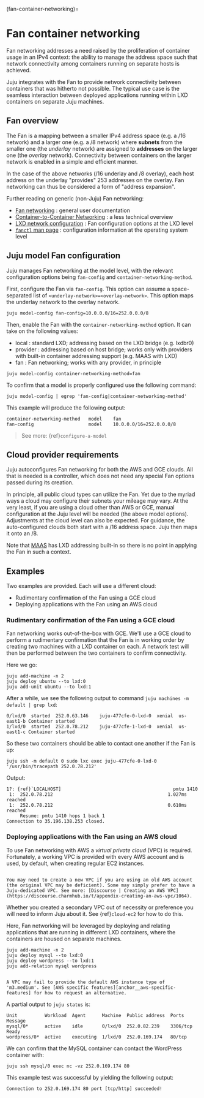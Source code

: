 (fan-container-networking)=
# Fan container networking

Fan networking addresses a need raised by the proliferation of container usage in an IPv4 context: the ability to manage the address space such that network connectivity among containers running on separate hosts is achieved.

Juju integrates with the Fan to provide network connectivity between containers that was hitherto not possible. The typical use case is the seamless interaction between deployed applications running within LXD containers on separate Juju machines.


## Fan overview

The Fan is a mapping between a smaller IPv4 address space (e.g. a /16 network) and a larger one (e.g. a /8 network) where **subnets** from the smaller one (the *underlay* network) are assigned to **addresses** on the larger one (the *overlay* network). Connectivity between containers on the larger network is enabled in a simple and efficient manner.

In the case of the above networks (/16 underlay and /8 overlay), each host address on the underlay "provides" 253 addresses on the overlay. Fan networking can thus be considered a form of "address expansion".

Further reading on generic (non-Juju) Fan networking:

*   [Fan networking](https://wiki.ubuntu.com/FanNetworking) : general user documentation
*   [Container-to-Container Networking](https://insights.ubuntu.com/2015/06/22/container-to-container-networking-the-bits-have-hit-the-fan/) : a less technical overview
*   [LXD network configuration](https://github.com/lxc/lxd/blob/master/doc/networks.md) : Fan configuration options at the LXD level
*   [`fanctl` man page](http://manpages.ubuntu.com/cgi-bin/search.py?q=fanctl) : configuration information at the operating system level


## Juju model Fan configuration

Juju manages Fan networking at the model level, with the relevant configuration options being `fan-config` and `container-networking-method`.

First, configure the Fan via `fan-config`. This option can assume a space-separated list of `<underlay-network>=<overlay-network>`. This option maps the underlay network to the overlay network.

```text
juju model-config fan-config=10.0.0.0/16=252.0.0.0/8
```

Then, enable the Fan with the `container-networking-method` option. It can take on the following values:

*   local : standard LXD; addressing based on the LXD bridge (e.g. lxdbr0)
*   provider : addressing based on host bridge; works only with providers with built-in container addressing support (e.g. MAAS with LXD)
*   fan : Fan networking; works with any provider, in principle


```text
juju model-config container-networking-method=fan
```

To confirm that a model is properly configured use the following command:

```text
juju model-config | egrep 'fan-config|container-networking-method'
```

This example will produce the following output:

```text
container-networking-method   model    fan
fan-config                    model    10.0.0.0/16=252.0.0.0/8
```

> See more: {ref}`configure-a-model`


## Cloud provider requirements

Juju autoconfigures Fan networking for both the AWS and GCE clouds. All that is needed is a controller, which does not need any special Fan options passed during its creation.

In principle, all public cloud types can utilize the Fan. Yet due to the myriad ways a cloud may configure their subnets your mileage may vary. At the very least, if you are using a cloud other than AWS or GCE, manual configuration at the Juju level will be needed (the above model options). Adjustments at the cloud level can also be expected. For guidance, the auto-configured clouds both start with a /16 address space. Juju then maps it onto an /8.

Note that [MAAS](https://maas.io/) has LXD addressing built-in so there is no point in applying the Fan in such a context.


## Examples

Two examples are provided. Each will use a different cloud:

*   Rudimentary confirmation of the Fan using a GCE cloud
*   Deploying applications with the Fan using an AWS cloud


### Rudimentary confirmation of the Fan using a GCE cloud

Fan networking works out-of-the-box with GCE. We'll use a GCE cloud to perform a rudimentary confirmation that the Fan is in working order by creating two machines with a LXD container on each. A network test will then be performed between the two containers to confirm connectivity.

Here we go:

```text
juju add-machine -n 2
juju deploy ubuntu --to lxd:0
juju add-unit ubuntu --to lxd:1
```

After a while, we see the following output to command `juju machines -m default | grep lxd`:

```text
0/lxd/0  started  252.0.63.146    juju-477cfe-0-lxd-0  xenial  us-east1-b Container started
1/lxd/0  started  252.0.78.212    juju-477cfe-1-lxd-0  xenial  us-east1-c Container started
```

So these two containers should be able to contact one another if the Fan is up:

```text
juju ssh -m default 0 sudo lxc exec juju-477cfe-0-lxd-0 '/usr/bin/tracepath 252.0.78.212'
```

Output:

```text
1?: {ref}`LOCALHOST]                                         pmtu 1410
 1:  252.0.78.212                                          1.027ms reached
 1:  252.0.78.212                                          0.610ms reached
     Resume: pmtu 1410 hops 1 back 1 
Connection to 35.196.138.253 closed.
```


### Deploying applications with the Fan using an AWS cloud

To use Fan networking with AWS a *virtual private cloud* (VPC) is required. Fortunately, a working VPC is provided with every AWS account and is used, by default, when creating regular EC2 instances.

```{note}

You may need to create a new VPC if you are using an old AWS account (the original VPC may be deficient). Some may simply prefer to have a Juju-dedicated VPC. See more: [Discourse | Creating an AWS VPC](https://discourse.charmhub.io/t/appendix-creating-an-aws-vpc/1064).

```

Whether you created a secondary VPC out of necessity or preference you will need to inform Juju about it. See {ref}`cloud-ec2` for how to do this.

Here, Fan networking will be leveraged by deploying and relating applications that are running in different LXD containers, where the containers are housed on separate machines.

```text
juju add-machine -n 2
juju deploy mysql --to lxd:0
juju deploy wordpress --to lxd:1
juju add-relation mysql wordpress
```

```{note}

A VPC may fail to provide the default AWS instance type of 'm3.medium'. See [AWS specific features][anchor__aws-specific-features] for how to request an alternative.

```

A partial output to `juju status` is:

```text
Unit          Workload  Agent      Machine  Public address  Ports     Message
mysql/0*      active    idle       0/lxd/0  252.0.82.239    3306/tcp  Ready
wordpress/0*  active    executing  1/lxd/0  252.0.169.174   80/tcp
```

We can confirm that the MySQL container can contact the WordPress container with:

```text
juju ssh mysql/0 exec nc -vz 252.0.169.174 80
```

This example test was successful by yielding the following output:

```text
Connection to 252.0.169.174 80 port [tcp/http] succeeded!
```
